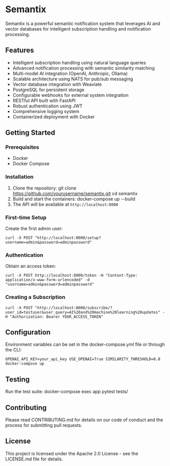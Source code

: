 # Semantix

Semantix is a powerful semantic notification system that leverages AI and vector databases for intelligent subscription handling and notification processing.

## Features

- Intelligent subscription handling using natural language queries
- Advanced notification processing with semantic similarity matching
- Multi-model AI integration (OpenAI, Anthropic, Ollama)
- Scalable architecture using NATS for pub/sub messaging
- Vector database integration with Weaviate
- PostgreSQL for persistent storage
- Configurable webhooks for external system integration
- RESTful API built with FastAPI
- Robust authentication using JWT
- Comprehensive logging system
- Containerized deployment with Docker

## Getting Started

### Prerequisites

- Docker
- Docker Compose

### Installation

1. Clone the repository:
git clone https://github.com/yourusername/semantix.git cd semantix
2. Build and start the containers:
docker-compose up --build
3. The API will be available at `http://localhost:8000`

### First-time Setup

Create the first admin user:

```curl -X POST "http://localhost:8000/setup?username=admin&password=adminpassword"```


### Authentication

Obtain an access token:

```curl -X POST http://localhost:8000/token -H "Content-Type: application/x-www-form-urlencoded" -d "username=admin&password=adminpassword"```


### Creating a Subscription
```curl -X POST "http://localhost:8000/subscribe/?user_id=testuser&user_query=AI%20and%20machine%20learning%20updates" -H "Authorization: Bearer YOUR_ACCESS_TOKEN"```


## Configuration

Environment variables can be set in the docker-compose.yml file or through the CLI:

```OPENAI_API_KEY=your_api_key USE_OPENAI=True SIMILARITY_THRESHOLD=0.8 docker-compose up```


## Testing

Run the test suite:
docker-compose exec app pytest tests/


## Contributing

Please read CONTRIBUTING.md for details on our code of conduct and the process for submitting pull requests.

## License

This project is licensed under the Apache 2.0 License - see the LICENSE.md file for details.

